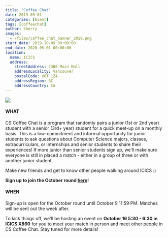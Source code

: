 ```yaml
---
title: "Coffee Chat"
date: 2019-09-01
categories: [Event]
tags: [coffeechat]
author: Sherry
images:
  - /files/coffee_chat_banner_2019.png
start_date: 2019-10-09 00:00:00
end_date: 2020-05-01 00:00:00
location:
  name: ICICS
  address:
    streetAddress: 2366 Main Mall
    addressLocality: Vancouver
    postalCode: V6T 1Z4
    addressRegion: BC
    addressCountry: CA
---
```


![](/files/coffee_chat_banner_2019.png)



#### WHAT 
CS Coffee Chat is a program that randomly pairs a junior (1st or 2nd year) student with a senior (3rd+ year) student for a quick meet-up on a monthly basis. This is a low-commitment and informal opportunity for junior students to ask questions about Computer Science majors, classes, extracurriculars, or internships and senior students to share their experiences! If more junior than senior students sign up, we'll make sure everyone is still in placed a match - either in a group of three or with another junior student.

Make new friends and get to know other people walking around ICICS :) 

__Sign up to join the October round [here](https://ubc.ca1.qualtrics.com/jfe/form/SV_bDaYpMXZ3BOYlnf)!__

#### WHEN 
Sign-up is open for the October round until October 9 11:59 PM. Matches will be sent out the week after.

To kick things off, we'll be hosting an event on __October 16 5:30 - 6:30 in ICICS X860__ for you to meet your match in person and meet other people in CS Coffee Chat. Stay tuned for more details!
